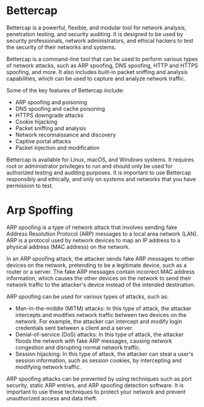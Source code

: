 # Bettercap
<p>Bettercap is a powerful, flexible, and modular tool for network analysis, penetration testing, and security auditing. It is designed to be used by security professionals, network administrators, and ethical hackers to test the security of their networks and systems.</p>

<p>Bettercap is a command-line tool that can be used to perform various types of network attacks, such as ARP spoofing, DNS spoofing, HTTP and HTTPS spoofing, and more. It also includes built-in packet sniffing and analysis capabilities, which can be used to capture and analyze network traffic.</p>

<p>Some of the key features of Bettercap include:</p>

<ul>
  <li>ARP spoofing and poisoning</li>
  <li>DNS spoofing and cache poisoning</li>
  <li>HTTPS downgrade attacks</li>
  <li>Cookie hijacking</li>
  <li>Packet sniffing and analysis</li>
  <li>Network reconnaissance and discovery</li>
  <li>Captive portal attacks</li>
  <li>Packet injection and modification</li>
</ul>

<p>Bettercap is available for Linux, macOS, and Windows systems. It requires root or administrator privileges to run and should only be used for authorized testing and auditing purposes. It is important to use Bettercap responsibly and ethically, and only on systems and networks that you have permission to test.</p>

# Arp Spoffing
<p>ARP spoofing is a type of network attack that involves sending fake Address Resolution Protocol (ARP) messages to a local area network (LAN). ARP is a protocol used by network devices to map an IP address to a physical address (MAC address) on the network.</p>
<p>In an ARP spoofing attack, the attacker sends fake ARP messages to other devices on the network, pretending to be a legitimate device, such as a router or a server. The fake ARP messages contain incorrect MAC address information, which causes the other devices on the network to send their network traffic to the attacker's device instead of the intended destination.</p>
<p>ARP spoofing can be used for various types of attacks, such as:</p>
<ul>
  <li>Man-in-the-middle (MITM) attacks: In this type of attack, the attacker intercepts and modifies network traffic between two devices on the network. For example, the attacker can intercept and modify login credentials sent between a client and a server.</li>
  <li>Denial-of-service (DoS) attacks: In this type of attack, the attacker floods the network with fake ARP messages, causing network congestion and disrupting normal network traffic.</li>
  <li>Session hijacking: In this type of attack, the attacker can steal a user's session information, such as session cookies, by intercepting and modifying network traffic.</li>
</ul>
<p>ARP spoofing attacks can be prevented by using techniques such as port security, static ARP entries, and ARP spoofing detection software. It is important to use these techniques to protect your network and prevent unauthorized access and data theft.</p>
